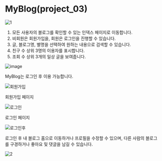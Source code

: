 # MyBlog(project_03)

![1](https://github.com/user-attachments/assets/35169cdf-cb70-4048-915c-0e32a1079550)
1. 모든 사용자의 블로그를 확인할 수 있는 인덱스 페이지로 이동합니다.
2. 비회원은 회원가입을, 회원은 로그인을 진행할 수 있습니다.
3. 글, 블로그명, 별명을 선택하여 원하는 내용으로 검색할 수 있습니다.
4. 친구 수 상위 3명의 이용자를 표시합니다.
5. 조회 수 상위 3개의 일상 글을 보여줍니다.


![image](https://github.com/user-attachments/assets/ce28c8d1-5f2b-44ac-8929-3e870842176a)

MyBlog는 로그인 후 이용 가능합니다.


![회원가입](https://github.com/user-attachments/assets/25116962-b971-4d68-b8d5-6ad2127bca5c)

회원가입 페이지


![로그인](https://github.com/user-attachments/assets/a8d2635e-31d7-47e9-9d00-2c74850508ec)

로그인 페이지


![로그인후](https://github.com/user-attachments/assets/0f9125e5-d465-4d56-887d-27c0392591cb)

로그인 후 내 블로그 홈으로 이동하거나 프로필을 수정할 수 있으며, 다른 사람의 블로그를 구경하거나 좋아요 및 댓글을 남길 수 있습니다.





![2](https://github.com/user-attachments/assets/e74a623d-587a-475f-b88b-e5ee8f7985f9)


